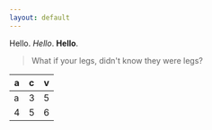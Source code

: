 ```yaml
---
layout: default
---
```


Hello. *Hello*. **Hello**. 

> What if your legs, didn't know they were legs?

| a | c | v |
|---|---|---|
| a | 3 | 5 |
| 4 | 5 | 6 |